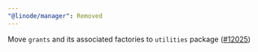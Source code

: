 ```yaml
---
"@linode/manager": Removed
---
```


Move `grants` and its associated factories to `utilities` package ([#12025](https://github.com/linode/manager/pull/12025))
